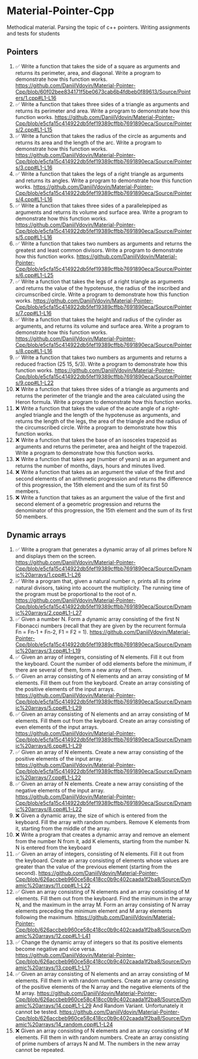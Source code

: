# Material-Pointer-Cpp

Methodical material. Parsing the topic of c++ pointers. Writing assignments and tests for students

## Pointers

1. :white_check_mark: Write a function that takes the side of a square as arguments and returns its perimeter, area, and diagonal. Write a program to demonstrate how this function works.
https://github.com/DaniilVdovin/Material-Pointer-Cpp/blob/60f02bee834171f5be0673cab6b4fdbeb0f89613/Source/Pointers/1.cpp#L1-L16
2. :white_check_mark:  Write a function that takes three sides of a triangle as arguments and returns its perimeter and area. Write a program to demonstrate how this function works.
https://github.com/DaniilVdovin/Material-Pointer-Cpp/blob/e5cfa15c414922db5fef19389cffbb7691890eca/Source/Pointers/2.cpp#L1-L15
3. :white_check_mark: Write a function that takes the radius of the circle as arguments and returns its area and the length of the arc. Write a program to demonstrate how this function works.
https://github.com/DaniilVdovin/Material-Pointer-Cpp/blob/e5cfa15c414922db5fef19389cffbb7691890eca/Source/Pointers/3.cpp#L1-L16
4. :white_check_mark: Write a function that takes the legs of a right triangle as arguments and returns its angles. Write a program to demonstrate how this function works.
https://github.com/DaniilVdovin/Material-Pointer-Cpp/blob/e5cfa15c414922db5fef19389cffbb7691890eca/Source/Pointers/4.cpp#L1-L16
5. :white_check_mark: Write a function that takes three sides of a parallelepiped as arguments and returns its volume and surface area. Write a program to demonstrate how this function works.
https://github.com/DaniilVdovin/Material-Pointer-Cpp/blob/e5cfa15c414922db5fef19389cffbb7691890eca/Source/Pointers/5.cpp#L1-L16
6. :white_check_mark: Write a function that takes two numbers as arguments and returns the greatest and least common divisors. Write a program to demonstrate how this function works.
https://github.com/DaniilVdovin/Material-Pointer-Cpp/blob/e5cfa15c414922db5fef19389cffbb7691890eca/Source/Pointers/6.cpp#L1-L25
7. :white_check_mark: Write a function that takes the legs of a right triangle as arguments and returns the value of the hypotenuse, the radius of the inscribed and circumscribed circle. Write a program to demonstrate how this function works.
https://github.com/DaniilVdovin/Material-Pointer-Cpp/blob/e5cfa15c414922db5fef19389cffbb7691890eca/Source/Pointers/7.cpp#L1-L16
8. :white_check_mark: Write a function that takes the height and radius of the cylinder as arguments, and returns its volume and surface area. Write a program to demonstrate how this function works.
https://github.com/DaniilVdovin/Material-Pointer-Cpp/blob/e5cfa15c414922db5fef19389cffbb7691890eca/Source/Pointers/8.cpp#L1-L16
9. :white_check_mark: Write a function that takes two numbers as arguments and returns a reduced fraction (25 15, 5/3). Write a program to demonstrate how this function works.
https://github.com/DaniilVdovin/Material-Pointer-Cpp/blob/e5cfa15c414922db5fef19389cffbb7691890eca/Source/Pointers/9.cpp#L1-L22
10. ❌ Write a function that takes three sides of a triangle as arguments and returns the perimeter of the triangle and the area calculated using the Heron formula. Write a program to demonstrate how this function works.
11. ❌ Write a function that takes the value of the acute angle of a right-angled triangle and the length of the hypotenuse as arguments, and returns the length of the legs, the area of the triangle and the radius of the circumscribed circle. Write a program to demonstrate how this function works.
12. ❌ Write a function that takes the base of an isosceles trapezoid as arguments and returns the perimeter, area and height of the trapezoid. Write a program to demonstrate how this function works.
13. ❌ Write a function that takes age (number of years) as an argument and returns the number of months, days, hours and minutes lived.
14. ❌ Write a function that takes as an argument the value of the first and second elements of an arithmetic progression and returns the difference of this progression, the 15th element and the sum of its first 50 members.
15. ❌ Write a function that takes as an argument the value of the first and second element of a geometric progression and returns the denominator of this progression, the 15th element and the sum of its first 50 members.

## Dynamic arrays

1. :white_check_mark: Write a program that generates a dynamic array of all primes before N and displays them on the screen.
https://github.com/DaniilVdovin/Material-Pointer-Cpp/blob/e5cfa15c414922db5fef19389cffbb7691890eca/Source/Dynamic%20arrays/1.cpp#L1-L26
2. :white_check_mark: Write a program that, given a natural number n, prints all its prime natural divisors, taking into account the multiplicity. The running time of the program must be proportional to the root of n.
https://github.com/DaniilVdovin/Material-Pointer-Cpp/blob/e5cfa15c414922db5fef19389cffbb7691890eca/Source/Dynamic%20arrays/2.cpp#L1-L27
3. :white_check_mark: Given a number N. Form a dynamic array consisting of the first N Fibonacci numbers (recall that they are given by the recurrent formula Fn = Fn-1 + Fn-2, F1 = F2 = 1).
https://github.com/DaniilVdovin/Material-Pointer-Cpp/blob/e5cfa15c414922db5fef19389cffbb7691890eca/Source/Dynamic%20arrays/3.cpp#L1-L19
4. :white_check_mark: Given an array of integers, consisting of N elements. Fill it out from the keyboard. Count the number of odd elements before the minimum, if there are several of them, form a new array of them.
5. :white_check_mark: Given an array consisting of N elements and an array consisting of M elements. Fill them out from the keyboard. Create an array consisting of the positive elements of the input arrays.
https://github.com/DaniilVdovin/Material-Pointer-Cpp/blob/e5cfa15c414922db5fef19389cffbb7691890eca/Source/Dynamic%20arrays/5.cpp#L1-L29
6. :white_check_mark: Given an array consisting of N elements and an array consisting of M elements. Fill them out from the keyboard. Create an array consisting of even elements of the input arrays.
https://github.com/DaniilVdovin/Material-Pointer-Cpp/blob/e5cfa15c414922db5fef19389cffbb7691890eca/Source/Dynamic%20arrays/6.cpp#L1-L29
7. :white_check_mark: Given an array of N elements. Create a new array consisting of the positive elements of the input array.
https://github.com/DaniilVdovin/Material-Pointer-Cpp/blob/e5cfa15c414922db5fef19389cffbb7691890eca/Source/Dynamic%20arrays/7.cpp#L1-L22
8. :white_check_mark: Given an array of N elements. Create a new array consisting of the negative elements of the input array.
https://github.com/DaniilVdovin/Material-Pointer-Cpp/blob/e5cfa15c414922db5fef19389cffbb7691890eca/Source/Dynamic%20arrays/8.cpp#L1-L22
9. ❌ Given a dynamic array, the size of which is entered from the keyboard. Fill the array with random numbers. Remove K elements from it, starting from the middle of the array.
10. ❌ Write a program that creates a dynamic array and remove an element from the number N from it, add K elements, starting from the number N. N is entered from the keyboard
11. :white_check_mark: Given an array of integers, consisting of N elements. Fill it out from the keyboard. Create an array consisting of elements whose values are greater than the value of the previous element (starting from the second).
https://github.com/DaniilVdovin/Material-Pointer-Cpp/blob/626accbeb960ce58c418cc0b9c402caada1f2ba8/Source/Dynamic%20arrays/11.cpp#L1-L22
12. :white_check_mark: Given an array consisting of N elements and an array consisting of M elements. Fill them out from the keyboard. Find the minimum in the array N, and the maximum in the array M. Form an array consisting of N array elements preceding the minimum element and M array elements following the maximum.
https://github.com/DaniilVdovin/Material-Pointer-Cpp/blob/626accbeb960ce58c418cc0b9c402caada1f2ba8/Source/Dynamic%20arrays/12.cpp#L1-L41
13. :white_check_mark: Change the dynamic array of integers so that its positive elements become negative and vice versa.
https://github.com/DaniilVdovin/Material-Pointer-Cpp/blob/626accbeb960ce58c418cc0b9c402caada1f2ba8/Source/Dynamic%20arrays/13.cpp#L1-L17
14. :white_check_mark: Given an array consisting of N elements and an array consisting of M elements. Fill them in with random numbers. Create an array consisting of the positive elements of the N array and the negative elements of the M array.
https://github.com/DaniilVdovin/Material-Pointer-Cpp/blob/626accbeb960ce58c418cc0b9c402caada1f2ba8/Source/Dynamic%20arrays/14.cpp#L1-L29
And Random Variant. Unfortunately it cannot be tested.
https://github.com/DaniilVdovin/Material-Pointer-Cpp/blob/626accbeb960ce58c418cc0b9c402caada1f2ba8/Source/Dynamic%20arrays/14_random.cpp#L1-L24
15. ❌ Given an array consisting of N elements and an array consisting of M elements. Fill them in with random numbers. Create an array consisting of prime numbers of arrays N and M. The numbers in the new array cannot be repeated.

